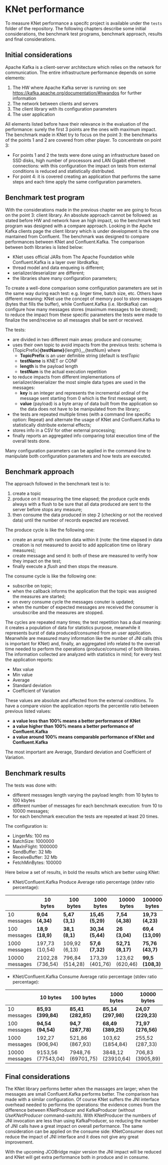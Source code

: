 # KNet performance

To measure KNet performance a specifc project is available under the `tests` folder of the repository. The following chapters describe some initial considerations, the benchmark test programs, benchmark approach, results and final considerations.

## Initial considerations

Apache Kafka is a client-server architecture which relies on the network for communication. 
The entire infrastructure performance depends on some elements:
  1. The HW where Apache Kafka server is running on: see https://kafka.apache.org/documentation/#hwandos for further information
  2. The network between clients and servers
  3. The client library with its configuration parameters
  4. The user application

All elements listed before have their relevance in the evaluation of the performance: surely the first 3 points are the ones with maximum impact.
The benchmark made in KNet try to focus on the point 3: the benchmarks of the points 1 and 2 are covered from other player. To concentrate on point 3:
- For points 1 and 2 the tests were done using an infrastructure based on SSD disks, high number of processors and LAN Gigabit ethernet connections: with this configuration the impact on tests from external conditions is reduced and statistically distributed.
- For point 4: it is covered creating an application that performs the same steps and each time apply the same configuration parameters.

## Benchmark test program

With the considerations made in the previous chapter we are going to focus on the point 3: client library. 
An absolute approach cannot be followed: as stated before HW and network have an high impact, so the benchmark test program was designed with a compare approach.
Looking in the Apche Kafka clients page the client library which is under development is the one mantained from Confluent.
The benchmark was designed to compare performances between KNet and Confluent.Kafka. The comparison between both libraries is listed below:
- KNet uses official JARs from The Apache Foundation while Confluent.Kafka is a layer over librdkafka;
- thread model and data enqueing is different;
- serializer/deserializer are different;
- the libraries share many configuration parameters;

To create a well-done comparison some configuration parameters are set in the same way during each test: e.g. linger time, batch size, etc.
Others have different meaning: KNet use the concept of memory pool to store messages (bytes that fills the buffer), while Confluent.Kafka (i.e. librdkafka) can configure how many messages stores (maximum messages to be stored); to reduce the impact from these specific parameters the tests were made to finalize the send/receive so all messages shall be sent or received.

The tests:
- are divided in two different main areas: produce and consume;
- uses their own topic to avoid impacts from the previous tests: schema is {TopicPrefix}__{testName}__{length}__{testNum} where 
  - **TopicPrefix** is an user definible string (default is _testTopic_
  - **testName** is KNET or CONF
  - **length** is the payload length
  - **testNum** is the actual execution repetition
- to reduce impacts from different implementations of serializer/deserializer the most simple data types are used in the messages:
  - **key** is an integer and represents the incremental ordinal of the message sent starting from 0 which is the first message sent;
  - **value** (payload) is a byte array of data built from the application so the data does not have to be manipulated from the library;
- the tests are repeated multiple times (with a command line specific option: Repeat) and alternate the usage of KNet and Confluent.Kafka to statistically distribute external effects;
- stores info in a CSV for other external processing;
- finally reports an aggregated info comparing total execution time of the overall tests done.

Many configuration parameters can be applied in the command-line to manipulate both configuration parameters and how tests are executed.

## Benchmark approach

The approach followed in the benchmark test is to:
1. create a topic
2. produce on it measuring the time elapsed; the produce cycle ends always with a flush to be sure that all data produced are sent to the server before stops any measure;
3. then consume the data produced in step 2 (checking or not the received data) until the number of records expected are received.

The produce cycle is like the following one:
- create an array with random data within it (note: the time elapsed in data creation is not measured to avoid to add application time on library measures);
- create message and send it: both of these are measured to verify how they impact on the test;
- finally execute a _flush_ and then stops the measure.

The consume cycle is like the following one:
- subscribe on topic;
- when the callback informs the application that the topic was assigned the measures are started;
- on every consume cycle the messages conuter is updated;
- when the number of expected messages are received the consumer is unsubscribe and the measures are stopped.

The cycles are repeated many times; the test repetition has a dual meaning: it creates a population of data for statistics purpose, meanwhile it represents burst of data produced/consumed from an user application.
Meanwhile are measured many information like the number of JNI calls (this is important for KNet) and, finally, an aggregated info related to the overrall time needed to perform the operations (produce/consume) of both libraies.
The information collected are analyzed with statistics in mind; for every test the application reports:
- Max value
- Min value
- Average
- Standard deviation
- Coefficient of Variation

These values are absolute and affected from the external conditions. To have a compare vision the application reports the percentile ratio between previous listed values:
- **a value less than 100% means a better performance of KNet**
- **a value higher than 100% means a better performance of Confluent.Kafka**
- **a value around 100% means comparable performance of KNet and Confluent.Kafka**

The most important are Average, Standard deviation and Coefficient of Variation.

## Benchmark results

The tests was done with:
- different messages length varying the payload length: from 10 bytes to 100 kbytes
- different number of messages for each benchmark execution: from 10 to 10000 messages;
- for each benchmark execution the tests are repeated at least 20 times.

The configuration is:
- LingerMs: 100 ms
- BatchSize: 1000000
- MaxInFlight: 1000000
- SendBuffer: 32 Mb
- ReceiveBuffer: 32 Mb
- FetchMinBytes: 100000

Here below a set of results, in bold the results which are better using KNet:

- KNet/Confluent.Kafka Produce Average ratio percentage (stdev ratio percentage):

|  | 10 bytes | 100 bytes | 1000 bytes | 10000 bytes | 100000 bytes |
|---	|---	|---	|---	|---	|---	|
| 10 messages | **9,04 (4,34)** | **5,47 (3,1)** | **15,45 (5,29)** | **7,54 (4,38)** | **19,73 (4,23)** |
| 100 messages | **18,9 (18,9)** | **38,1 (8,1)** | **30,34 (5,44)** | **26 (3,04)** | **69,4 (13,09)** |
| 1000 messages | 197,73 (10,54) | 109,92 (6,13) | **57,6 (7,32)** | **52,71 (8,17)** | **75,76 (43,7)** |
| 10000 messages | 2102,28 (736,54) | 796,84 (514,28) | 173,39 (401,76) | 123,62 (620,46) | **99,5 (108,3)** |

- KNet/Confluent.Kafka Consume Average ratio percentage (stdev ratio percentage):

|  | 10 bytes | 100 bytes | 1000 bytes | 10000 bytes | 100000 bytes |
|---	|---	|---	|---	|---	|---	|
| 10 messages | **85,93 (399,84)**| **85,41 (282,85)** | **85,14 (297,98)** | **24,07 (229,23)** | **36,23 (285,77)** |
| 100 messages | **94,54 (94,54)** | **94,7 (287,78)** | **68,49 (389,25)** | **71,97 (276,56)** | 108,57 (89,45) |
| 1000 messages | 192,27 (906,94) | 521,86 (867,93) | 103,62 (1854,84) | 255,52 (287,33) | 163,24 (124,23) |
| 10000 messages | 9153,56 (77543,04) | 7948,76 (69701,75) | 3848,12 (23910,64) | 706,83 (3905,89) | 213,46 (1013,16) |

## Final considerations

The KNet library performs better when the massages are larger; when the messages are small Confluent.Kafka performs better. The comparison has made with a similar configuration.
Of course KNet suffers the JNI interface overhead needed to performs the operations: the evidence comes from the difference between KNetProducer and KafkaProducer (without _UseKNetProducer_ command-switch).
With KNetProducer the numbers of JNI invocation are less than using KafkaProducer, so reducing the number of JNI calls have a great impact on overall performance.
The same consideration can be applied on the consume side: KNetConsumer does not reduce the impact of JNI interface and it does not give any great improvement.

With the upcoming JCOBridge major version the JNI impact will be reduced and KNet will get extra performance both in produce and in consume.
